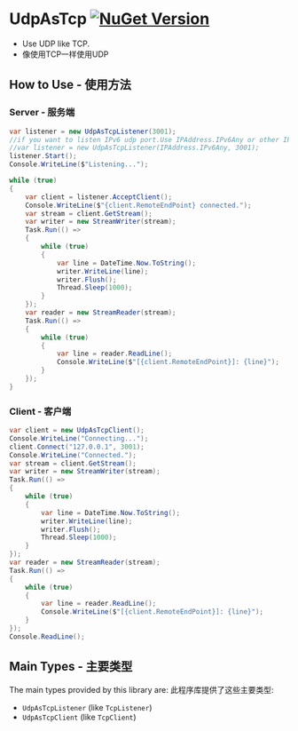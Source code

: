 ﻿# UdpAsTcp [![NuGet Version](http://img.shields.io/nuget/v/UdpAsTcp.svg?style=flat)](https://www.nuget.org/packages/UdpAsTcp/)
* Use UDP like TCP.
* 像使用TCP一样使用UDP

## How to Use - 使用方法

### Server - 服务端
```csharp
var listener = new UdpAsTcpListener(3001);
//if you want to listen IPv6 udp port.Use IPAddress.IPv6Any or other IPv6 address.
//var listener = new UdpAsTcpListener(IPAddress.IPv6Any, 3001);
listener.Start();
Console.WriteLine($"Listening...");

while (true)
{
    var client = listener.AcceptClient();
    Console.WriteLine($"{client.RemoteEndPoint} connected.");
    var stream = client.GetStream();
    var writer = new StreamWriter(stream);
    Task.Run(() =>
    {
        while (true)
        {
            var line = DateTime.Now.ToString();
            writer.WriteLine(line);
            writer.Flush();
            Thread.Sleep(1000);
        }
    });
    var reader = new StreamReader(stream);
    Task.Run(() =>
    {
        while (true)
        {
            var line = reader.ReadLine();
            Console.WriteLine($"[{client.RemoteEndPoint}]: {line}");
        }
    });    
}

```
### Client - 客户端
```csharp
var client = new UdpAsTcpClient();
Console.WriteLine("Connecting...");
client.Connect("127.0.0.1", 3001);
Console.WriteLine("Connected.");
var stream = client.GetStream();
var writer = new StreamWriter(stream);
Task.Run(() =>
{
    while (true)
    {
        var line = DateTime.Now.ToString();
        writer.WriteLine(line);
        writer.Flush();
        Thread.Sleep(1000);
    }
});
var reader = new StreamReader(stream);
Task.Run(() =>
{
    while (true)
    {
        var line = reader.ReadLine();
        Console.WriteLine($"[{client.RemoteEndPoint}]: {line}");
    }
});
Console.ReadLine();

```

## Main Types - 主要类型

The main types provided by this library are:
此程序库提供了这些主要类型:

* `UdpAsTcpListener` (like `TcpListener`)
* `UdpAsTcpClient` (like `TcpClient`)
